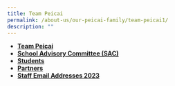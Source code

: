 ```yaml
---
title: Team Peicai
permalink: /about-us/our-peicai-family/team-peicai1/
description: ""
---
```

<ul>
<li><strong><a href="/about-us/our-peicai-family/team-peicai">Team Peicai</a></strong></li>
<li><strong><a href="/about-us/our-peicai-family/school-advisory-committee-sac">School Advisory Committee (SAC)</a></strong></li>
<li><strong><a href="/about-us/our-peicai-family/students/model-peicaian">Students</a></strong></li>
<li><strong><a href="/about-us/our-peicai-family/partners">Partners</a></strong></li>
<li><strong><a href="/about-us/our-peicai-family/staff-email-addresses-2023">Staff Email Addresses 2023</a></strong></li>
</ul>